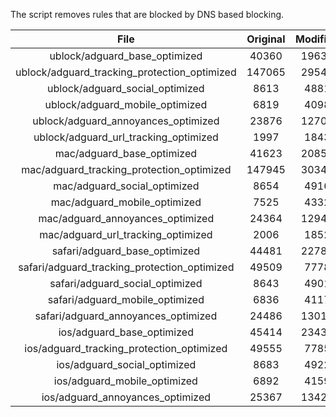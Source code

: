 The script removes rules that are blocked by DNS based blocking.


| File | Original | Modified |
|:----:|:-----:|:-----:|
| ublock/adguard_base_optimized | 40360 | 19635 |
| ublock/adguard_tracking_protection_optimized | 147065 | 29548 |
| ublock/adguard_social_optimized | 8613 | 4881 |
| ublock/adguard_mobile_optimized | 6819 | 4098 |
| ublock/adguard_annoyances_optimized | 23876 | 12702 |
| ublock/adguard_url_tracking_optimized | 1997 | 1843 |
| mac/adguard_base_optimized | 41623 | 20858 |
| mac/adguard_tracking_protection_optimized | 147945 | 30348 |
| mac/adguard_social_optimized | 8654 | 4916 |
| mac/adguard_mobile_optimized | 7525 | 4332 |
| mac/adguard_annoyances_optimized | 24364 | 12949 |
| mac/adguard_url_tracking_optimized | 2006 | 1852 |
| safari/adguard_base_optimized | 44481 | 22780 |
| safari/adguard_tracking_protection_optimized | 49509 | 7778 |
| safari/adguard_social_optimized | 8643 | 4901 |
| safari/adguard_mobile_optimized | 6836 | 4117 |
| safari/adguard_annoyances_optimized | 24486 | 13019 |
| ios/adguard_base_optimized | 45414 | 23435 |
| ios/adguard_tracking_protection_optimized | 49555 | 7785 |
| ios/adguard_social_optimized | 8683 | 4922 |
| ios/adguard_mobile_optimized | 6892 | 4159 |
| ios/adguard_annoyances_optimized | 25367 | 13423 |